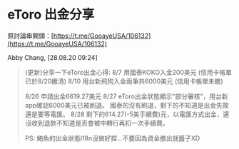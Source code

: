 # eToro 出金分享

原討論串開頭：[https://t.me/GooayeUSA/106132](https://t.me/GooayeUSA/106132)

Abby Chang, [28.08.20 09:24]
> (更新)分享一下eToro出金心得:
> 8/7 用國泰KOKO入金200美元 (信用卡帳單已於8/20繳清)
> 8/10 用台新飛狗入金兩筆共6000美元 (信用卡帳單未繳)
> 
> 8/26 申請出金6619.27美元
> 8/27 eToro出金狀態顯示"部分審核"，用台新app確認6000美元已被刷退。
> 國泰的沒有刷退，剩下的不知道是出金失敗還是要等電匯。
> 8/28 剩下的614.27(-5美手續費)元，以電匯方式出金，還沒收到退款不知道是否會被中轉行再扣一次手續費。
> 
> PS: 鮪魚的出金狀態i18n沒做好捏...不要因為資金撤出就醬子XD
